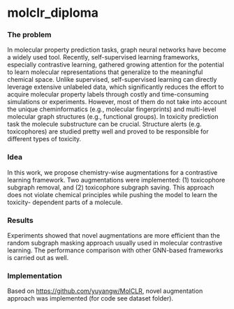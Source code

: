 # molclr_diploma

### The problem
In molecular property prediction tasks, graph neural networks have become a
widely used tool. Recently, self-supervised learning frameworks, especially contrastive
learning, gathered growing attention for the potential to learn molecular representations that generalize to the meaningful chemical space. Unlike supervised, self-supervised learning can directly leverage extensive unlabeled data, which significantly reduces the effort to acquire molecular property labels through costly and time-consuming simulations or experiments. However, most of them do not take
into account the unique cheminformatics (e.g., molecular fingerprints) and multi-level
molecular graph structures (e.g., functional groups).
In toxicity prediction task the molecule substructure can be crucial. Structure
alerts (e.g. toxicophores) are studied pretty well and proved to be responsible for
different types of toxicity. 
### Idea
In this work, we propose chemistry-wise augmentations
for a contrastive learning framework. Two augmentations were implemented: (1)
toxicophore subgraph removal, and (2) toxicophore subgraph saving. This approach
does not violate chemical principles while pushing the model to learn the toxicity-
dependent parts of a molecule.
### Results
Experiments showed that novel augmentations are more efficient than the random subgraph masking approach usually used in molecular contrastive learning. The performance comparison with other GNN-based frameworks is carried out as well.
### Implementation
Based on https://github.com/yuyangw/MolCLR, novel augmentation approach was implemented (for code see dataset folder).
